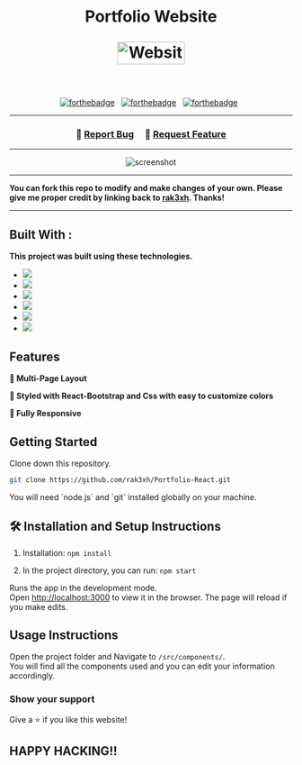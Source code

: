 <h1 align="center">
  Portfolio Website <br/>
  <p align="center">
  <a href="https://rak3xh-portfolio.vercel.app/" target="_blank"><img src="https://static.vecteezy.com/system/resources/previews/021/971/593/non_2x/click-cursor-icon-with-click-here-button-free-png.png"alt="Website"height="40"width="120"></a></p>
</h1>

<br/>


<div align="center">




[![forthebadge](https://forthebadge.com/images/badges/built-with-love.svg)](https://forthebadge.com) &nbsp;
[![forthebadge](https://forthebadge.com/images/badges/made-with-javascript.svg)](https://forthebadge.com) &nbsp;
[![forthebadge](https://forthebadge.com/images/badges/open-source.svg)](https://forthebadge.com) &nbsp;


</div>

---




<h3 align="center">
    🔹
    <a href="https://github.com/rak3xh/Portfolio-React/issues">Report Bug</a> &nbsp; &nbsp;
    🔹
    <a href="https://github.com/rak3xh/Portfolio-React/issues">Request Feature</a>
</h3>

---

<p align="center"><img  src="https://i.ibb.co/2YW7xmq/Screenshot-2024-01-03-022943.png" alt="screenshot"></p>

---

**You can fork this repo to modify and make changes of your own. Please give me proper credit by linking back to [rak3xh](https://github.com/rak3xh/Portfolio-React). Thanks!**

---

## Built With :

**This project was built using these technologies.**

- <img src="https://img.shields.io/badge/react-%2361DAFB.svg?&style=for-the-badge&logo=react&logoColor=black" />
- <img src="https://img.shields.io/badge/node.js-%23339933.svg?&style=for-the-badge&logo=node.js&logoColor=white" />
- <img src="https://img.shields.io/badge/express-%23000000.svg?&style=for-the-badge&logo=express&logoColor=white" />
- <img src="https://img.shields.io/badge/css3-%231572B6.svg?&style=for-the-badge&logo=css3&logoColor=white" />
- <img src="https://img.shields.io/badge/visual%20studio%20code-%23007ACC.svg?&style=for-the-badge&logo=visual%20studio%20code&logoColor=white" />
- <img src="https://img.shields.io/badge/vercel-%23000000.svg?&style=for-the-badge&logo=vercel&logoColor=white" />

## Features

**📖 Multi-Page Layout**

**🎨 Styled with React-Bootstrap and Css with easy to customize colors**

**📱 Fully Responsive**

## Getting Started

Clone down this repository.

<p>

```bash
git clone https://github.com/rak3xh/Portfolio-React.git
```

</p>
 <p>You will need `node.js` and `git` installed globally on your machine.</p>

## 🛠 Installation and Setup Instructions

1. Installation: `npm install`

2. In the project directory, you can run: `npm start`

Runs the app in the development mode.\
Open [http://localhost:3000](http://localhost:3000) to view it in the browser.
The page will reload if you make edits.

## Usage Instructions

Open the project folder and Navigate to `/src/components/`. <br/>
You will find all the components used and you can edit your information accordingly.

### Show your support

Give a ⭐ if you like this website!

## HAPPY HACKING!!
